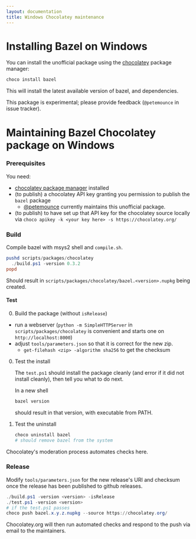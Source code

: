 ```yaml
---
layout: documentation
title: Windows Chocolatey maintenance
---
```


Installing Bazel on Windows
===========================

You can install the unofficial package using the [chocolatey](https://chocolatey.org) package manager:

```sh
choco install bazel
```

This will install the latest available version of bazel, and dependencies.

This package is experimental; please provide feedback (`@petemounce` in issue tracker).


Maintaining Bazel Chocolatey package on Windows
===============================================

### Prerequisites

You need:
* [chocolatey package manager](https://chocolatey.org) installed
* (to publish) a chocolatey API key granting you permission to publish the `bazel` package
  * [@petemounce](https://github.com/petemounce) currently maintains this unofficial package.
* (to publish) to have set up that API key for the chocolatey source locally via `choco apikey -k <your key here> -s https://chocolatey.org/`

### Build

Compile bazel with msys2 shell and `compile.sh`.

```powershell
pushd scripts/packages/chocolatey
  ./build.ps1 -version 0.3.2
popd
```

Should result in `scripts/packages/chocolatey/bazel.<version>.nupkg` being created.

#### Test

0. Build the package (without `isRelease`)
  * run a webserver (`python -m SimpleHTTPServer` in `scripts/packages/chocolatey` is convenient and starts one on `http://localhost:8000`)
  * adjust `tools/parameters.json` so that it is correct for the new zip.
    * `get-filehash <zip> -algorithm sha256` to get the checksum
0. Test the install

    The `test.ps1` should install the package cleanly (and error if it did not install cleanly), then tell you what to do next.

    In a new shell
    ```sh
    bazel version
    ```
    should result in that version, with executable from PATH.

0. Test the uninstall

    ```sh
    choco uninstall bazel
    # should remove bazel from the system
    ```

Chocolatey's moderation process automates checks here.

### Release

Modify `tools/parameters.json` for the new release's URI and checksum once the release has been published to github releases.

```powershell
./build.ps1 -version <version> -isRelease
./test.ps1 -version <version>
# if the test.ps1 passes
choco push bazel.x.y.z.nupkg --source https://chocolatey.org/
```

Chocolatey.org will then run automated checks and respond to the push via email to the maintainers.
